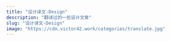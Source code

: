 ```yaml
---
title: "设计译文-Design"
description: "翻译过的一些设计文章"
slug: "设计译文-Design"
image: "https://cdn.victor42.work/categories/translate.jpg"
---
```

